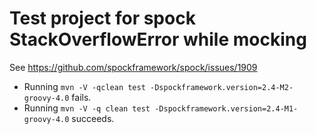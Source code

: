 # Test project for spock StackOverflowError while mocking

See https://github.com/spockframework/spock/issues/1909

* Running `mvn -V -qclean test -Dspockframework.version=2.4-M2-groovy-4.0` fails.
* Running `mvn -V -q clean test -Dspockframework.version=2.4-M1-groovy-4.0` succeeds.
